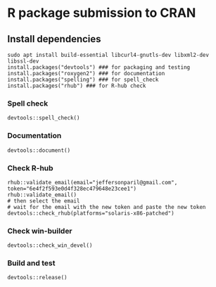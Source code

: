 # R package submission to CRAN 

## Install dependencies
```
sudo apt install build-essential libcurl4-gnutls-dev libxml2-dev libssl-dev
install.packages("devtools") ### for packaging and testing
install.packages("roxygen2") ### for documentation
install.packages("spelling") ### for spell_check
install.packages("rhub") ### for R-hub check
```

### Spell check
```
devtools::spell_check()
```

### Documentation
```
devtools::document()
```

### Check R-hub
```
rhub::validate_email(email="jeffersonparil@gmail.com", token="6e4f2f593e0d4f328ec479648e23cee1")
rhub::validate_email()
# then select the email
# wait for the email with the new token and paste the new token
devtools::check_rhub(platforms="solaris-x86-patched")
```

### Check win-builder
```
devtools::check_win_devel()
```

### Build and test
```
devtools::release()
```
